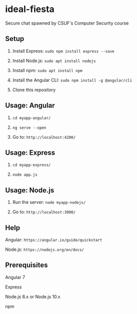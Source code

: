 # ideal-fiesta
Secure chat spawned by CSUF's Computer Security course



## Setup

  1) Install Express: `sudo npm install express --save`

  1) Install Node.js: `sudo apt install nodejs`

  2) Install npm: `sudo apt install npm`

  3) Install the Angular CLI: `sudo npm install -g @angular/cli`

  4) Clone this repository



## Usage: Angular

  1) `cd myapp-angular/`

  2) `ng serve --open`

  2) Go to: `http://localhost:4200/`



## Usage: Express

  1) `cd myapp-express/`

  2) `node app.js`

  
## Usage: Node.js

  1) Run the server: `node myapp-nodejs/`

  2) Go to: `http://localhost:3000/`



## Help

  Angular: `https://angular.io/guide/quickstart`

  Node.js: `https://nodejs.org/en/docs/`



## Prerequisites

  Angular 7
  
  Express

  Node.js 8.x or Node.js 10.x
  
  npm
  
  

